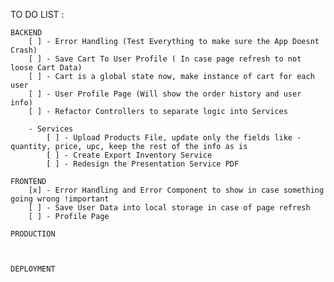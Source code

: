 TO DO LIST :

    BACKEND
        [ ] - Error Handling (Test Everything to make sure the App Doesnt Crash)
        [ ] - Save Cart To User Profile ( In case page refresh to not loose Cart Data)
        [ ] - Cart is a global state now, make instance of cart for each user
        [ ] - User Profile Page (Will show the order history and user info)
        [ ] - Refactor Controllers to separate logic into Services 

        - Services
            [ ] - Upload Products File, update only the fields like - quantity, price, upc, keep the rest of the info as is
            [ ] - Create Export Inventory Service
            [ ] - Redesign the Presentation Service PDF

    FRONTEND
        [x] - Error Handling and Error Component to show in case something going wrong !important
        [ ] - Save User Data into local storage in case of page refresh
        [ ] - Profile Page

    PRODUCTION



    DEPLOYMENT